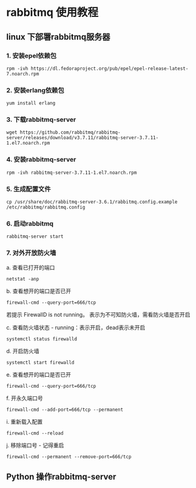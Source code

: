 # rabbitmq 使用教程

## linux 下部署rabbitmq服务器

### 1. 安装epel依赖包

```rpm -ivh https://dl.fedoraproject.org/pub/epel/epel-release-latest-7.noarch.rpm```

### 2. 安装erlang依赖包
```yum install erlang```

### 3. 下载rabbitmq-server
```wget https://github.com/rabbitmq/rabbitmq-server/releases/download/v3.7.11/rabbitmq-server-3.7.11-1.el7.noarch.rpm```

### 4. 安装rabbitmq-server
```rpm -ivh rabbitmq-server-3.7.11-1.el7.noarch.rpm```

### 5. 生成配置文件
```cp /usr/share/doc/rabbitmq-server-3.6.1/rabbitmq.config.example /etc/rabbitmq/rabbitmq.config```

### 6. 启动rabbitmq
```rabbitmq-server start```

### 7. 对外开放防火墙

a. 查看已打开的端口

```netstat -anp```

b. 查看想开的端口是否已开

```firewall-cmd --query-port=666/tcp```

若提示 FirewallD is not running。 表示为不可知防火墙，需看防火墙是否开启

c. 查看防火墙状态 - running：表示开启，dead表示未开启

```systemctl status firewalld```

d. 开启防火墙

```systemctl start firewalld```

e. 查看想开的端口是否已开

```firewall-cmd --query-port=666/tcp```

f. 开永久端口号

```firewall-cmd --add-port=666/tcp --permanent```

i. 重新载入配置

```firewall-cmd --reload```

j. 移除端口号 - 记得重启

```firewall-cmd --permanent --remove-port=666/tcp```

## Python 操作rabbitmq-server
